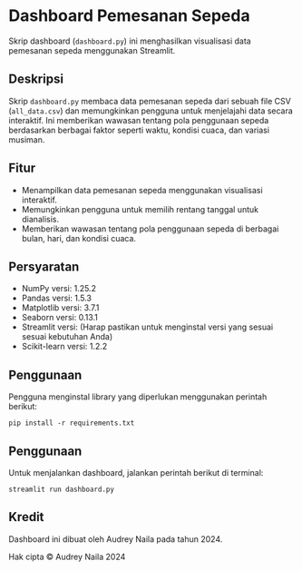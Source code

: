 # Dashboard Pemesanan Sepeda

Skrip dashboard (`dashboard.py`) ini menghasilkan visualisasi data pemesanan sepeda menggunakan Streamlit.

## Deskripsi

Skrip `dashboard.py` membaca data pemesanan sepeda dari sebuah file CSV (`all_data.csv`) dan memungkinkan pengguna untuk menjelajahi data secara interaktif. Ini memberikan wawasan tentang pola penggunaan sepeda berdasarkan berbagai faktor seperti waktu, kondisi cuaca, dan variasi musiman.

## Fitur

- Menampilkan data pemesanan sepeda menggunakan visualisasi interaktif.
- Memungkinkan pengguna untuk memilih rentang tanggal untuk dianalisis.
- Memberikan wawasan tentang pola penggunaan sepeda di berbagai bulan, hari, dan kondisi cuaca.

## Persyaratan

- NumPy versi: 1.25.2
- Pandas versi: 1.5.3
- Matplotlib versi: 3.7.1
- Seaborn versi: 0.13.1
- Streamlit versi: (Harap pastikan untuk menginstal versi yang sesuai sesuai kebutuhan Anda)
- Scikit-learn versi: 1.2.2


## Penggunaan

Pengguna menginstal library yang diperlukan menggunakan perintah berikut:
```
pip install -r requirements.txt
```
## Penggunaan

Untuk menjalankan dashboard, jalankan perintah berikut di terminal:
```
streamlit run dashboard.py
```

## Kredit

Dashboard ini dibuat oleh Audrey Naila pada tahun 2024.

Hak cipta © Audrey Naila 2024
